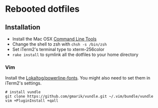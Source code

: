 # Rebooted dotfiles

## Installation

* Install the Mac OSX [Command Line Tools](https://developer.apple.com/downloads/index.action)
* Change the shell to zsh with `chsh -s /bin/zsh`
* Set iTerm2's terminal type to xterm-256color
* `rake install` to symlink all the dotfiles to your home directory

### Vim

Install the [Lokaltog/powerline-fonts](https://github.com/Lokaltog/powerline-fonts).
You might also need to set them in iTerm2's settings.

    # install vundle
    git clone https://github.com/gmarik/vundle.git ~/.vim/bundle/vundle
    vim +PluginInstall +qall


